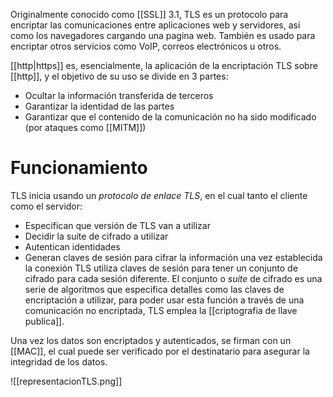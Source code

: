 Originalmente conocido como [[SSL]] 3.1, TLS es un protocolo para encriptar las comunicaciones entre aplicaciones web y servidores, así como los navegadores cargando una pagina web. También es usado para encriptar otros servicios como VoIP, correos electrónicos  u otros.

[[http|https]] es, esencialmente, la aplicación de la encriptación TLS sobre [[http]], y el objetivo de su uso se divide en 3 partes:
- Ocultar la información transferida de terceros
- Garantizar la identidad de las partes
- Garantizar que el contenido de la comunicación no ha sido modificado (por ataques como [[MITM]])

# Funcionamiento
TLS inicia usando un _protocolo de enlace TLS_, en el cual tanto el cliente como el servidor:
- Especifican que versión de TLS van a utilizar
- Decidir la suite de cifrado a utilizar
- Autentican identidades
- Generan claves de sesión para cifrar la información una vez establecida la conexión
TLS utiliza claves de sesión para tener un conjunto de cifrado para cada sesión diferente. El conjunto o _suite_ de cifrado es una serie de algoritmos que especifica detalles como las claves de encriptación a utilizar, para poder usar esta función a través de una comunicación no encriptada, TLS emplea la [[criptografia de llave publica]].

Una vez los datos son encriptados y autenticados, se firman con un [[MAC]], el cual puede ser verificado por el destinatario para asegurar la integridad de los datos.

![[representacionTLS.png]]